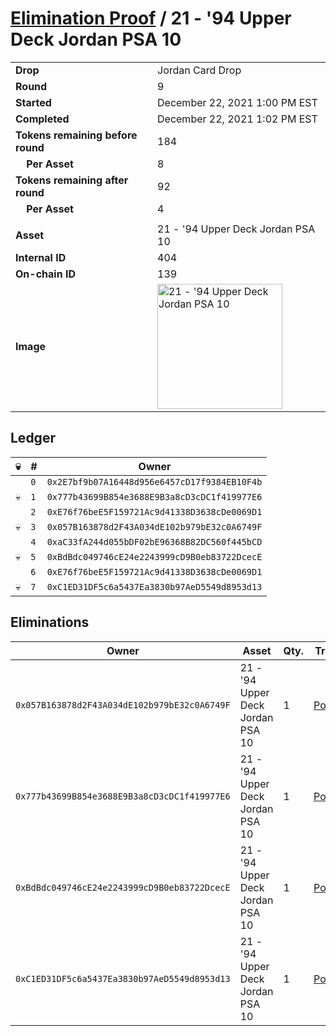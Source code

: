 # [Elimination Proof](./readme.md) / 21 - &#039;94 Upper Deck Jordan PSA 10

|||
|---|---|
| **Drop** | Jordan Card Drop |
| **Round** | 9 |
| **Started** | December 22, 2021 1:00 PM EST |
| **Completed** | December 22, 2021 1:02 PM EST |
| **Tokens remaining before round** | 184 |
| **&nbsp;&nbsp;&nbsp;&nbsp;Per Asset** | 8 |
| **Tokens remaining after round** | 92 |
| **&nbsp;&nbsp;&nbsp;&nbsp;Per Asset** | 4 |
| | |
| **Asset** | 21 - &#039;94 Upper Deck Jordan PSA 10 |
| **Internal ID** | 404 |
| **On-chain ID** | 139 |
| **Image** | <img src="https://tcdn.blokpax.com/95149d1f-6273-4c1a-a7b4-599e43932d18/e05ee96999a1b7a0016e8e82231c77f48f062245a7e1a3842ee4646716cf86f1.jpg" height="200" alt="21 - &#039;94 Upper Deck Jordan PSA 10" /> |

## Ledger

| 💀 | # | Owner |
| --- | --- | --- |
|  | `0` | `0x2E7bf9b07A16448d956e6457cD17f9384EB10F4b` |
| 💀 | `1` | `0x777b43699B854e3688E9B3a8cD3cDC1f419977E6` |
|  | `2` | `0xE76f76beE5F159721Ac9d41338D3638cDe0069D1` |
| 💀 | `3` | `0x057B163878d2F43A034dE102b979bE32c0A6749F` |
|  | `4` | `0xaC33fA244d055bDF02bE96368B82DC560f445bCD` |
| 💀 | `5` | `0xBdBdc049746cE24e2243999cD9B0eb83722DcecE` |
|  | `6` | `0xE76f76beE5F159721Ac9d41338D3638cDe0069D1` |
| 💀 | `7` | `0xC1ED31DF5c6a5437Ea3830b97AeD5549d8953d13` |


## Eliminations

| Owner | Asset | Qty. | Transaction |
| --- | --- | --- | --- |
| `0x057B163878d2F43A034dE102b979bE32c0A6749F` | 21 - '94 Upper Deck Jordan PSA 10 | 1 | [Polygonscan](https://polygonscan.com/tx/0x73c0b0b88763538fb68ef252d2d1f35e9ae9bc4a2bb2191942949153dffd01a9) |
| `0x777b43699B854e3688E9B3a8cD3cDC1f419977E6` | 21 - '94 Upper Deck Jordan PSA 10 | 1 | [Polygonscan](https://polygonscan.com/tx/0xee757b0127cd306530af9cdb97da7d0a1e25902d7e10fe1810f6956dfd8c6edb) |
| `0xBdBdc049746cE24e2243999cD9B0eb83722DcecE` | 21 - '94 Upper Deck Jordan PSA 10 | 1 | [Polygonscan](https://polygonscan.com/tx/0xd0bd41e8334b71cbd9308c6f6469503888ef85d94875a80db1bdbcd51ad19289) |
| `0xC1ED31DF5c6a5437Ea3830b97AeD5549d8953d13` | 21 - '94 Upper Deck Jordan PSA 10 | 1 | [Polygonscan](https://polygonscan.com/tx/0xe0b114a367268f2d54f4346ce578f3acedaa9b8b624bc3cfaf9006fc7fd82385) |
